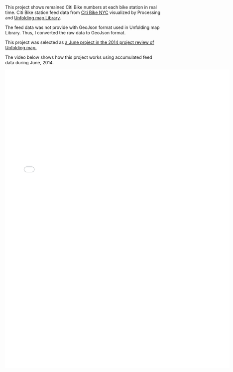 This project shows remained Citi Bike numbers at each bike station in real time. Citi Bike station feed data from <a href="https://www.citibikenyc.com/system-data">Citi Bike NYC</a> visualized by Processing and <a href="http://unfoldingmaps.org/" target="_blank">Unfolding map Library</a>. 

The feed data was not provide with GeoJson format used in Unfolding map Library. Thus, I converted the raw data to GeoJson format. 

This project was selected as <a href="http://unfoldingmaps.org/2014unfolded.html" target="_blank"> a June project in the 2014 project review of Unfolding map.</a>

The video below shows how this project works using accumulated feed data during June, 2014.
<iframe src="//player.vimeo.com/video/112715676" width="720" height="958" frameborder="0" webkitallowfullscreen mozallowfullscreen allowfullscreen></iframe>
